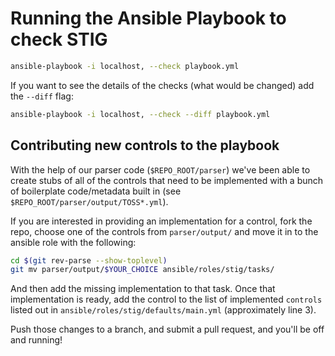 # Running the Ansible Playbook to check STIG

```bash
ansible-playbook -i localhost, --check playbook.yml
```

If you want to see the details of the checks (what would be changed) add the `--diff` flag:

```bash
ansible-playbook -i localhost, --check --diff playbook.yml
```

## Contributing new controls to the playbook

With the help of our parser code (`$REPO_ROOT/parser`) we've been able to create stubs of all of the controls that need to be implemented with a bunch of boilerplate code/metadata built in (see `$REPO_ROOT/parser/output/TOSS*.yml`).

If you are interested in providing an implementation for a control, fork the repo, choose one of the controls from `parser/output/` and move it in to the ansible role with the following:

```bash
cd $(git rev-parse --show-toplevel)
git mv parser/output/$YOUR_CHOICE ansible/roles/stig/tasks/
```

And then add the missing implementation to that task. Once that implementation is ready, add the control to the list of implemented `controls` listed out in `ansible/roles/stig/defaults/main.yml` (approximately line 3).

Push those changes to a branch, and submit a pull request, and you'll be off and running!
